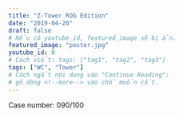 ```yaml
---
title: "Z-Tower ROG Edition"
date: "2019-04-20"
draft: false
# Nếu có youtube_id, featured_image sẽ bị ẩn.
featured_image: "poster.jpg"
youtube_id: 0
# Cách viết: tags: ["tag1", "tag2", "tag3"]
tags: ["WC", "Tower"]
# Cách ngắt nội dung vào "Continue Reading":
# gõ dòng <!--more--> vào chỗ muốn cắt.
---
```


Case number: 090/100
